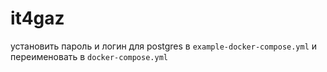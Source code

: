 # it4gaz
установить пароль и логин для postgres в `example-docker-compose.yml`
и переименовать в `docker-compose.yml`